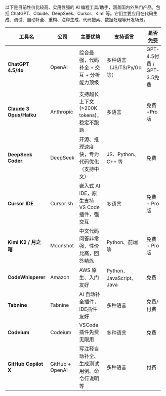 以下是目前性价比较高、实用性强的 AI 编程工具/助手，涵盖国内外热门产品，包括 ChatGPT、Claude、DeepSeek、Cursor、Kimi 等。它们主要应用在代码生成、调试、自动补全、重构、注释生成、代码搜索、数据处理等开发场景。

| 工具名                     | 公司              | 主要优势                           | 支持语言                   | 是否免费                  | 性价比评价         |
| ----------------------- | --------------- | ------------------------------ | ---------------------- | --------------------- | ------------- |
| **ChatGPT 4.5/4o**      | OpenAI          | 综合最强，代码补全 + 交互 + 分析能力顶级        | 多种语言（JS/TS/Py/Go 等）    | GPT-4.5付费 / GPT-3.5免费 | ★★★★★ 高性能全能助手 |
| **Claude 3 Opus/Haiku** | Anthropic       | 支持超长上下文 (>200K tokens)，稳定不跑题   | 多语言                    | 免费+Pro版               | ★★★★☆ 长文本强    |
| **DeepSeek Coder**      | DeepSeek        | 开源、推理速度快，专为代码优化（支持中文）          | JS、Python、C++ 等        | 免费                    | ★★★★☆ 极高性价比   |
| **Cursor IDE**          | Cursor.sh       | 嵌入式 AI IDE，原生支持 VS Code 插件，强交互 | 多语言                    | 免费 + Pro 版            | ★★★★☆ 写代码爽    |
| **Kimi K2 / 月之暗**       | Moonshot        | 中文代码问答非常强，性价比高，回答精炼            | Python、前端等             | 免费 + Pro版             | ★★★★☆ 中文优秀    |
| **CodeWhisperer**       | Amazon          | AWS 原生、入门友好                    | Python、JavaScript、Java | 免费                    | ★★★ 中规中矩      |
| **Tabnine**             | Tabnine         | AI 自动补全插件，IDE插件友好              | 多种语言                   | 免费/付费                 | ★★★ 工程向补全     |
| **Codeium**             | Codeium         | VSCode 插件免费无限用                 | 多种语言                   | 免费                    | ★★★☆ 轻量好用     |
| **GitHub Copilot X**    | GitHub + OpenAI | 写注释自动补全、生成测试用例、命令行说明等          | 多种语言                   | 付费                    | ★★★★ 非常工程化    |
